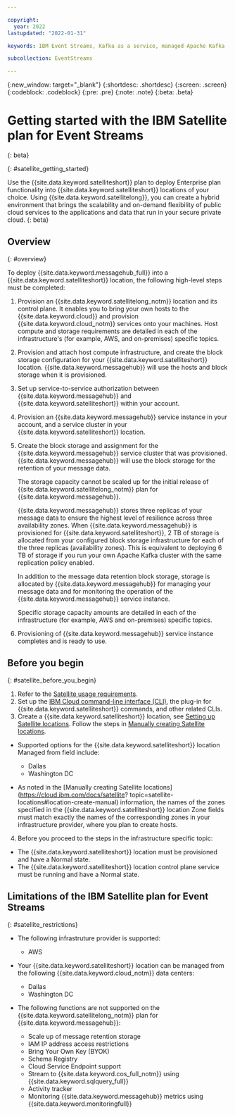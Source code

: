 ```yaml
---

copyright:
  year: 2022
lastupdated: "2022-01-31"

keywords: IBM Event Streams, Kafka as a service, managed Apache Kafka

subcollection: EventStreams

---
```


{:new_window: target="_blank"}
{:shortdesc: .shortdesc}
{:screen: .screen}
{:codeblock: .codeblock}
{:pre: .pre}
{:note: .note}
{:beta: .beta}

# Getting started with the IBM Satellite plan for Event Streams
{: beta}

{: #satellite_getting_started}


Use the {{site.data.keyword.satelliteshort}} plan to deploy Enterprise plan functionality into {{site.data.keyword.satelliteshort}} locations of your choice. Using {{site.data.keyword.satellitelong}}, you can create a hybrid environment that brings the scalability and on-demand flexibility of public cloud services to the applications and data that run in your secure private cloud.
{: beta}

## Overview

{: #overview}

To deploy {{site.data.keyword.messagehub_full}} into a {{site.data.keyword.satelliteshort}} location, the following high-level steps must be completed:

1. Provision an {{site.data.keyword.satellitelong_notm}} location and its control plane. It enables you to bring your own hosts to the {{site.data.keyword.cloud}} and provision {{site.data.keyword.cloud_notm}} services onto your machines. Host compute and storage requirements are detailed in each of the infrastructure's (for example, AWS, and on-premises) specific topics.

2. Provision and attach host compute infrastructure, and create the block storage configuration for your {{site.data.keyword.satelliteshort}} location. {{site.data.keyword.messagehub}} will use the hosts and block storage when it is provisioned.

3. Set up service-to-service authorization between {{site.data.keyword.messagehub}} and {{site.data.keyword.satelliteshort}} within your account.

4. Provision an {{site.data.keyword.messagehub}} service instance in your account, and a service cluster in your {{site.data.keyword.satelliteshort}} location.

5. Create the block storage and assignment for the {{site.data.keyword.messagehub}} service cluster that was provisioned. 
{{site.data.keyword.messagehub}} will use the block storage for the retention of your message data.

    The storage capacity cannot be scaled up for the initial release of {{site.data.keyword.satellitelong_notm}} plan for {{site.data.keyword.messagehub}}.

    {{site.data.keyword.messagehub}} stores three replicas of your message data to ensure the highest level of resilience across three availability zones. When {{site.data.keyword.messagehub}} is provisioned for {{site.data.keyword.satelliteshort}}, 2 TB of storage is allocated from your configured block storage infrastructure for each of the three replicas (availability zones). This is equivalent to deploying 6 TB of storage if you run your own Apache Kafka cluster with the same replication policy enabled.

    In addition to the message data retention block storage, storage is allocated by {{site.data.keyword.messagehub}} for managing your message data and for monitoring the operation of the {{site.data.keyword.messagehub}} service instance.

    Specific storage capacity amounts are detailed in each of the infrastructure (for example, AWS and on-premises) specific topics.

6. Provisioning of {{site.data.keyword.messagehub}} service instance completes and is ready to use.

## Before you begin

{: #satellite_before_you_begin}

1. Refer to the [Satellite usage requirements](https://cloud.ibm.com/docs/satellite?topic=satellite-requirements).
2. Set up the [IBM Cloud command-line interface (CLI)](https://cloud.ibm.com/docs/satellite?topic=satellite-setup-cli), the plug-in for {{site.data.keyword.satelliteshort}} commands, and other related CLIs.
3. Create a {{site.data.keyword.satelliteshort}} location, see [Setting up Satellite locations](https://cloud.ibm.com/docs/satellite?topic=satellite-locations). Follow the steps in [Manually creating Satellite locations](https://cloud.ibm.com/docs/satellite?topic=satellite-locations#location-create-manual).

  - Supported options for the {{site.data.keyword.satelliteshort}} location Managed from field include:
  
    - Dallas
    - Washington DC
  - As noted in the [Manually creating Satellite locations](https://cloud.ibm.com/docs/satellite?
topic=satellite-locations#location-create-manual) information, the names of the zones specified in the {{site.data.keyword.satelliteshort}} location Zone fields must match exactly the names of the corresponding zones in your infrastructure provider, where you plan to create hosts.
4. Before you proceed to the steps in the infrastructure specific topic:

  - The {{site.data.keyword.satelliteshort}} location must be provisioned and have a Normal state.
  - The {{site.data.keyword.satelliteshort}} location control plane service must be running and have a Normal state.

## Limitations of the IBM Satellite plan for Event Streams

{: #satellite_restrictions}

- The following infrastruture provider is supported:
  - AWS

- Your {{site.data.keyword.satelliteshort}} location can be managed from the following {{site.data.keyword.cloud_notm}} data centers:

  - Dallas
  - Washington DC

- The following functions are not supported on the {{site.data.keyword.satellitelong_notm}} plan for {{site.data.keyword.messagehub}}:

  - Scale up of message retention storage
  - IAM IP address access restrictions
  - Bring Your Own Key (BYOK)
  - Schema Registry
  - Cloud Service Endpoint support
  - Stream to {{site.data.keyword.cos_full_notm}} using {{site.data.keyword.sqlquery_full}}
  - Activity tracker
  - Monitoring {{site.data.keyword.messagehub}} metrics using {{site.data.keyword.monitoringfull}}
